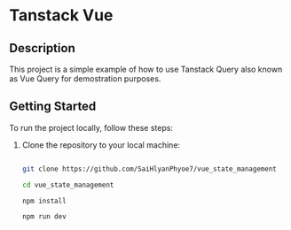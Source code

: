 # Tanstack Vue

## Description

This project is a simple example of how to use Tanstack Query also known as Vue Query for demostration purposes.

## Getting Started

To run the project locally, follow these steps:

1. Clone the repository to your local machine:

   ```bash

   git clone https://github.com/SaiHlyanPhyoe7/vue_state_management

   cd vue_state_management

   npm install

   npm run dev